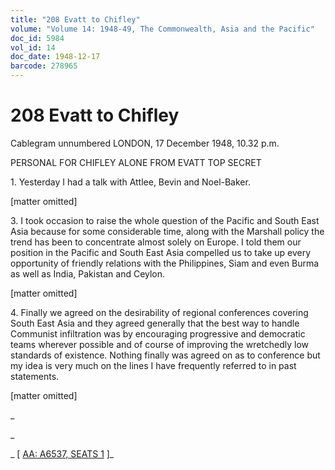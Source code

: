 ```yaml
---
title: "208 Evatt to Chifley"
volume: "Volume 14: 1948-49, The Commonwealth, Asia and the Pacific"
doc_id: 5984
vol_id: 14
doc_date: 1948-12-17
barcode: 278965
---
```


# 208 Evatt to Chifley

Cablegram unnumbered LONDON, 17 December 1948, 10.32 p.m.

PERSONAL FOR CHIFLEY ALONE FROM EVATT TOP SECRET

1\. Yesterday I had a talk with Attlee, Bevin and Noel-Baker.

[matter omitted]

3\. I took occasion to raise the whole question of the Pacific and South East Asia because for some considerable time, along with the Marshall policy the trend has been to concentrate almost solely on Europe. I told them our position in the Pacific and South East Asia compelled us to take up every opportunity of friendly relations with the Philippines, Siam and even Burma as well as India, Pakistan and Ceylon.

[matter omitted]

4\. Finally we agreed on the desirability of regional conferences covering South East Asia and they agreed generally that the best way to handle Communist infiltration was by encouraging progressive and democratic teams wherever possible and of course of improving the wretchedly low standards of existence. Nothing finally was agreed on as to conference but my idea is very much on the lines I have frequently referred to in past statements.

[matter omitted]

_

_

_ [ [AA: A6537, SEATS 1](http://www.naa.gov.au/cgi-bin/Search?O=I&Number=278965) ]_
